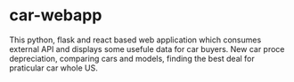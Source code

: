 # car-webapp
This python, flask and react based web application which consumes external API and displays some usefule data for car buyers. 
New car proce depreciation, comparing cars and models, finding the best deal for praticular car whole US.
